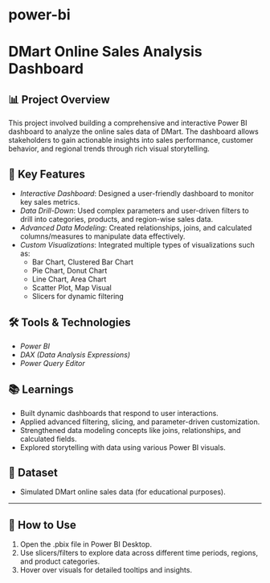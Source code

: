 # power-bi
# DMart Online Sales Analysis Dashboard

## 📊 Project Overview

This project involved building a comprehensive and interactive Power BI dashboard to analyze the online sales data of DMart. The dashboard allows stakeholders to gain actionable insights into sales performance, customer behavior, and regional trends through rich visual storytelling.

## 🎯 Key Features

- *Interactive Dashboard*: Designed a user-friendly dashboard to monitor key sales metrics.
- *Data Drill-Down*: Used complex parameters and user-driven filters to drill into categories, products, and region-wise sales data.
- *Advanced Data Modeling*: Created relationships, joins, and calculated columns/measures to manipulate data effectively.
- *Custom Visualizations*: Integrated multiple types of visualizations such as:
  - Bar Chart, Clustered Bar Chart
  - Pie Chart, Donut Chart
  - Line Chart, Area Chart
  - Scatter Plot, Map Visual
  - Slicers for dynamic filtering

## 🛠 Tools & Technologies

- *Power BI*
- *DAX (Data Analysis Expressions)*
- *Power Query Editor*

## 📚 Learnings

- Built dynamic dashboards that respond to user interactions.
- Applied advanced filtering, slicing, and parameter-driven customization.
- Strengthened data modeling concepts like joins, relationships, and calculated fields.
- Explored storytelling with data using various Power BI visuals.

## 📁 Dataset

- Simulated DMart online sales data (for educational purposes).

---

## 📌 How to Use

1. Open the .pbix file in Power BI Desktop.
2. Use slicers/filters to explore data across different time periods, regions, and product categories.
3. Hover over visuals for detailed tooltips and insights.
